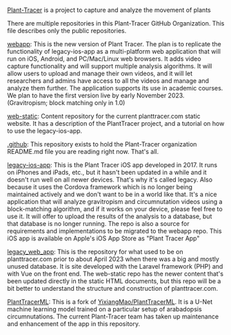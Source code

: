 <!--

**Here are some ideas to get you started:**

🙋‍♀️ A short introduction - what is your organization all about?
🌈 Contribution guidelines - how can the community get involved?
👩‍💻 Useful resources - where can the community find your docs? Is there anything else the community should know?
🍿 Fun facts - what does your team eat for breakfast?
🧙 Remember, you can do mighty things with the power of [Markdown](https://docs.github.com/github/writing-on-github/getting-started-with-writing-and-formatting-on-github/basic-writing-and-formatting-syntax)
-->

[Plant-Tracer](https://github.com/Plant-Tracer/) is a project to capture and analyze the movement of plants

There are multiple repositories in this Plant-Tracer GitHub Organization. This file describes only the public repositories.

[webapp](https://github.com/Plant-Tracer/webapp): This is the new version of Plant Tracer. The plan is to replicate the functionality of legacy-ios-app as a multi-platform web application that will run on iOS, Android, and PC/Mac/Linux web browsers. It adds video capture functionality and will support multiple analysis algorithms. It will allow users to upload and manage their own videos, and it will let researchers and admins have access to all the videos and manage and analyze them further. The application supports its use in academic courses. We plan to have the first version live by early November 2023. (Gravitropism; block matching only in 1.0)

[web-static](https://github.com/Plant-Tracer/web-static): Content repository for the current planttracer.com static website. It has a description of the PlantTracer project, and a tutorial on how to use the legacy-ios-app.

[.github](https://github.com/Plant-Tracer/.github): This repository exists to hold the Plant-Tracer organization README.md file you are reading right now. That's all.

[legacy-ios-app](https://github.com/Plant-Tracer/legacy_ios_app): This is the Plant Tracer iOS app developed in 2017. It runs on iPhones and iPads, etc., but it hasn't been updated in a while and it doesn't run well on all newer devices. That's why it's called legacy. Also because it uses the Cordova framework which is no longer being maintained actively and we don't want to be in a world like that. It's a nice application that will analyze gravitropism and circumnutation videos using a block-matching algorithm, and if it works on your device, please feel free to use it. It will offer to upload the results of the analysis to a database, but that database is no longer running. The repo is also a source for requirements and implementations to be migrated to the webapp repo. This iOS app is available on Apple's iOS App Store as "Plant Tracer App"

[legacy_web_app](https://github.com/Plant-Tracer/legacy_web_app): This is the repository for what used to be on planttracer.com prior to about April 2023 when there was a big and mostly unused database. It is site developed with the Laravel framework (PHP) and with Vue on the front end. The web-static repo has the newer content that's been updated directly in the static HTML documents, but this repo will be a bit better to understand the structure and construction of planttracer.com.

[PlantTracerML](https://github.com/Plant-Tracer/PlantTracerML): This is a fork of [YixiangMao/PlantTracerML](https://github.com/YixiangMao/PlantTracerML). It is a U-Net machine learning model trained on a particular setup of arabadopsis circumnutations. The current Plant-Tracer team has taken up maintenance and enhancement of the app in this repository.
